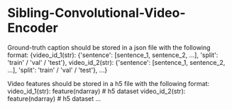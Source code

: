 # Sibling-Convolutional-Video-Encoder

Ground-truth caption should be stored in a json file with the following format:
{video_id_1(str): {'sentence': [sentence_1, sentence_2, ...], 'split': 'train' / 'val' / 'test'}, 
 video_id_2(str): {'sentence': [sentence_1, sentence_2, ...], 'split': 'train' / 'val' / 'test'}, 
 ...}
 
Video features should be stored in a h5 file with the following format:
video_id_1(str): feature(ndarray)   # h5 dataset
video_id_2(str): feature(ndarray)   # h5 dataset
...
